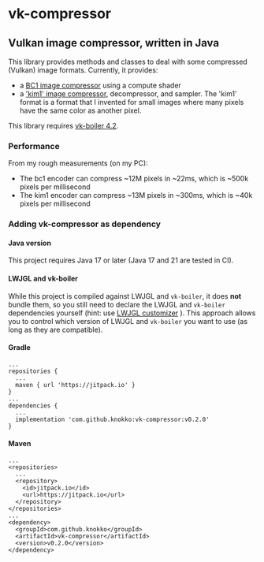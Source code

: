 # vk-compressor
## Vulkan image compressor, written in Java
This library provides methods and classes to deal with some
compressed (Vulkan) image formats. Currently, it provides:
- a [BC1 image compressor](docs/bc1.md) using a compute shader
- a ['kim1' image compressor](docs/kim1.md), decompressor, and sampler.
The 'kim1' format is a format that I invented for small images
where many pixels have the same color as another pixel.

This library requires
[vk-boiler 4.2](https://github.com/knokko/vk-boiler).

### Performance
From my rough measurements (on my PC):
- The bc1 encoder can compress ~12M pixels in ~22ms,
  which is ~500k pixels per millisecond
- The kim1 encoder can compress ~13M pixels in ~300ms,
  which is ~40k pixels per millisecond

### Adding vk-compressor as dependency
#### Java version
This project requires Java 17 or later (Java 17 and 21
are tested in CI).

#### LWJGL and vk-boiler
While this project is compiled against LWJGL and `vk-boiler`,
it does **not** bundle them, so you still need to declare
the LWJGL and `vk-boiler` dependencies yourself (hint: use
[LWJGL customizer](https://www.lwjgl.org/customize)
). This approach allows you to control which version of
LWJGL and `vk-boiler` you want to use (as long as they
are compatible).

#### Gradle
```
...
repositories {
  ...
  maven { url 'https://jitpack.io' }
}
...
dependencies {
  ...
  implementation 'com.github.knokko:vk-compressor:v0.2.0'
}
```

#### Maven
```
...
<repositories>
  ...
  <repository>
    <id>jitpack.io</id>
    <url>https://jitpack.io</url>
  </repository>
</repositories>
...
<dependency>
  <groupId>com.github.knokko</groupId>
  <artifactId>vk-compressor</artifactId>
  <version>v0.2.0</version>
</dependency>
```